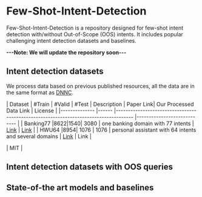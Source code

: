 # Few-Shot-Intent-Detection


Few-Shot-Intent-Detection is a repository designed for few-shot intent detection with/without Out-of-Scope (OOS) intents. It includes popular challenging intent detection datasets and baselines.


**---Note: We will update the repository soon---**

## Intent detection datasets

We process data based on previous published resources, all the data are in the same format as [DNNC](https://github.com/jianguoz/DNNC-few-shot-intent). 


| Dataset      	| #Train | #Valid | #Test 	| Description  | Paper Link| Our Processed Data Link                                                                       	| License                    	|
|--------------	|------	|-------------------------------------------------------------------------------------	|----------------------------	|
| Banking77      	|8622|1540| 3080  	| one banking domain with 77 intents       | [Link](https://arxiv.org/abs/2003.04807)  | [Link]()                  	|
| HWU64        |8954| 1076	| 1076 	| personal assistant with 64 intents and several domains                                                  	| [Link](https://arxiv.org/abs/1903.05566)             | Link	|
<!-- | [CLINC150](https://www.aclweb.org/anthology/D19-1131/)        	| 20K  	| popular personal assistant queries                                                  	| CC-BY-SA 3.0               	|
| [Restaurant8k](https://arxiv.org/abs/2005.08866) 	| 8.2K 	| restaurant booking domain queries                                                   	| CC-BY-4.0                  	|
| [DSTC8 SGD](https://arxiv.org/abs/1909.05855)    	| 20K  	| multi-domain, task-oriented conversations   between a human and a virtual assistant 	| CC-BY-SA 4.0 International 	|
| [TOP](https://arxiv.org/abs/1810.07942)          	| 45K  	| compositional queries for hierachical   semantic representations                    	| CC-BY-SA                   	|
| [MultiWOZ 2.1](https://arxiv.org/abs/1907.01669) 	| 12K  	| multi-domain dialogues with multiple turns     -->                                          	| MIT                        	|


## Intent detection datasets with OOS queries


## State-of-the art models and baselines

  
